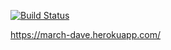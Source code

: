 [![Build Status](https://travis-ci.org/march-dave/march-dave.svg?branch=master)](https://travis-ci.org/march-dave/march-dave)

https://march-dave.herokuapp.com/
